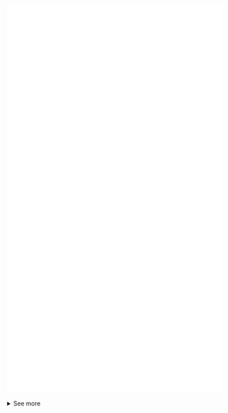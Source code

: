 [<img alt="🦑" src="https://github.com/lowlighter/lowlighter/blob/master/metrics.svg">](https://github.com/lowlighter/metrics)

<details>
<summary>See more</summary>  
  
[<img alt="🦑" src="https://github.com/lowlighter/lowlighter/blob/master/metrics.plugin.pagespeed.detailed.svg">](https://github.com/lowlighter/metrics)
  
[<img alt="🦑" src="https://github.com/lowlighter/lowlighter/blob/master/metrics.plugin.habits.svg">](https://github.com/lowlighter/metrics)

[<img alt="🦑" src="https://github.com/lowlighter/lowlighter/blob/master/metrics.plugin.languages.svg">](https://github.com/lowlighter/metrics)

[<img alt="🦑" src="https://github.com/lowlighter/lowlighter/blob/master/metrics.plugin.followup.svg">](https://github.com/lowlighter/metrics)

[<img alt="🦑" src="https://github.com/lowlighter/lowlighter/blob/master/metrics.plugin.gists.svg">](https://github.com/lowlighter/metrics)

[<img alt="🦑" src="https://github.com/lowlighter/lowlighter/blob/master/metrics.plugin.posts.svg">](https://github.com/lowlighter/metrics)

[Generated with lowlighter/metrics ](https://github.com/lowlighter/metrics)
</detail>

